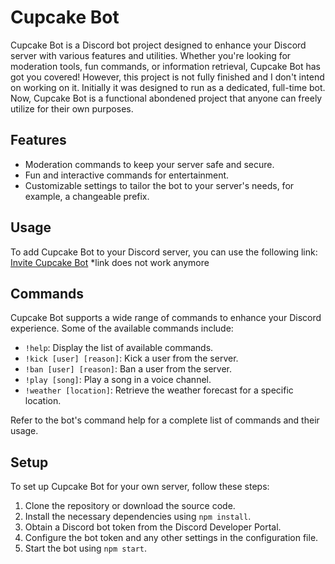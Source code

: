# Cupcake Bot

Cupcake Bot is a Discord bot project designed to enhance your Discord server with various features and utilities. Whether you're looking for moderation tools, fun commands, or information retrieval, Cupcake Bot has got you covered!
However, this project is not fully finished and I don't intend on working on it. Initially it was designed to run as a dedicated, full-time bot. Now, Cupcake Bot is a functional abondened project that anyone can freely utilize for their own purposes.

## Features

- Moderation commands to keep your server safe and secure.
- Fun and interactive commands for entertainment.
- Customizable settings to tailor the bot to your server's needs, for example, a changeable prefix.

## Usage

To add Cupcake Bot to your Discord server, you can use the following link: [Invite Cupcake Bot](https://discord.com/oaut)
*link does not work anymore

## Commands

Cupcake Bot supports a wide range of commands to enhance your Discord experience. Some of the available commands include:

- `!help`: Display the list of available commands.
- `!kick [user] [reason]`: Kick a user from the server.
- `!ban [user] [reason]`: Ban a user from the server.
- `!play [song]`: Play a song in a voice channel.
- `!weather [location]`: Retrieve the weather forecast for a specific location.

Refer to the bot's command help for a complete list of commands and their usage.

## Setup

To set up Cupcake Bot for your own server, follow these steps:

1. Clone the repository or download the source code.
2. Install the necessary dependencies using `npm install`.
3. Obtain a Discord bot token from the Discord Developer Portal.
4. Configure the bot token and any other settings in the configuration file.
5. Start the bot using `npm start`.

